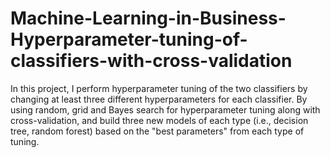 # Machine-Learning-in-Business-Hyperparameter-tuning-of-classifiers-with-cross-validation
In this project, I perform hyperparameter tuning of the two classifiers by changing at least three different hyperparameters for each classifier. By using random, grid and Bayes search for hyperparameter tuning along with cross-validation, and build three new models of each type (i.e., decision tree, random forest) based on the "best parameters" from each type of tuning.
